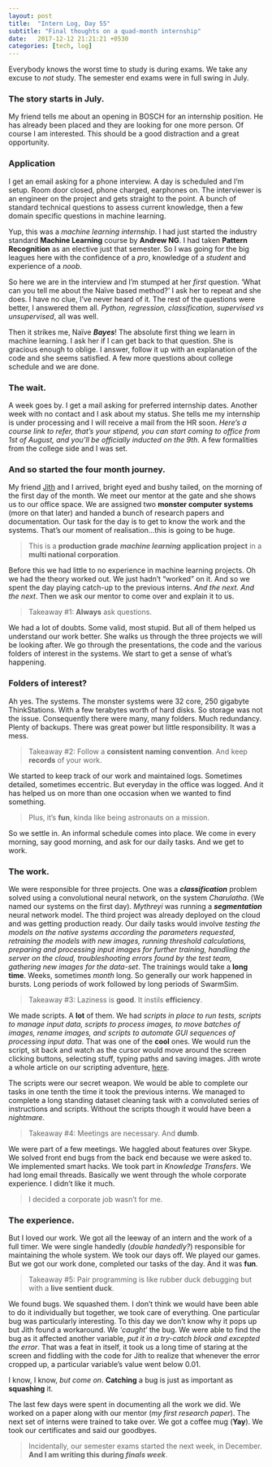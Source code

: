 ```yaml
---
layout: post
title:  "Intern Log, Day 55"
subtitle: "Final thoughts on a quad-month internship"
date:   2017-12-12 21:21:21 +0530
categories: [tech, log]
---
```


Everybody knows the worst time to study is during exams. We take any excuse to _not_ study. The semester end exams were in full swing in July. 

### The story starts in July. 

My friend tells me about an opening in BOSCH for an internship position. He has already been placed and they are looking for one more person. Of course I am interested. This should be a good distraction and a great opportunity. 

### Application

I get an email asking for a phone interview. A day is scheduled and I’m setup. Room door closed, phone charged, earphones on. The interviewer is an engineer on the project and gets straight to the point. A bunch of standard technical questions to assess current knowledge, then a few domain specific questions in machine learning. 

Yup, this was a _machine learning internship_. I had just started the industry standard **Machine Learning** course by **Andrew NG**. I had taken **Pattern Recognition** as an elective just that semester. So I was going for the big leagues here with the confidence of a _pro_, knowledge of a _student_ and experience of a _noob_. 

So here we are in the interview and I’m stumped at her _first_ question. ‘What can you tell me about the Naïve based method?’ I ask her to repeat and she does. I have no clue, I’ve never heard of it. The rest of the questions were better, I answered them all. _Python, regression, classification, supervised vs unsupervised_, all was well. 

Then it strikes me, Naïve **_Bayes_**! The absolute first thing we learn in machine learning. I ask her if I can get back to that question. She is gracious enough to oblige. I answer, follow it up with an explanation of the code and she seems satisfied. A few more questions about college schedule and we are done. 

### The wait. 

A week goes by. I get a mail asking for preferred internship dates. Another week with no contact and I ask about my status. She tells me my internship is under processing and I will receive a mail from the HR soon. _Here’s a course link to refer, that’s your stipend, you can start coming to office from 1st of August, and you’ll be officially inducted on the 9th_. A few formalities from the college side and I was set. 

### And so started the four month journey. 

My friend [Jith](http://abhijithc.ml) and I arrived, bright eyed and bushy tailed, on the morning of the first day of the month. We meet our mentor at the gate and she shows us to our office space. We are assigned two **monster computer systems** (more on that later) and handed a bunch of research papers and documentation. Our task for the day is to get to know the work and the systems. That’s our moment of realisation…this is going to be huge. 

> This is a **production grade** **_machine learning_** **application project** in a **multi national corporation**.

Before this we had little to no experience in machine learning projects. Oh we had the theory worked out. We just hadn’t “worked” on it. And so we spent the day playing catch-up to the previous interns. _And the next. And the next_. Then we ask our mentor to come over and explain it to us. 

> Takeaway #1: **Always** ask questions.

We had a lot of doubts. Some valid, most stupid. But all of them helped us understand our work better. She walks us through the three projects we will be looking after. We go through the presentations, the code and the various folders of interest in the systems. We start to get a sense of what’s happening. 

### Folders of interest?

Ah yes. The systems. The monster systems were 32 core, 250 gigabyte ThinkStations. With a few terabytes worth of hard disks. So storage was not the issue. Consequently there were many, many folders. Much redundancy. Plenty of backups. There was great power but little responsibility. It was a mess. 

> Takeaway #2: Follow a **consistent naming convention**. And keep **records** of your work.

We started to keep track of our work and maintained logs. Sometimes detailed, sometimes eccentric. But everyday in the office was logged. And it has helped us on more than one occasion when we wanted to find something. 

> Plus, it’s **fun**, kinda like being astronauts on a mission.

So we settle in. An informal schedule comes into place. We come in every morning, say good morning, and ask for our daily tasks. And we get to work. 

### The work. 

We were responsible for three projects. One was a **_classification_** problem solved using a convolutional neural network, on the system _Charulatha_. (We named our systems on the first day). _Mythreyi_ was running a **_segmentation_** neural network model. The third project was already deployed on the cloud and was getting production ready. Our daily tasks would involve _testing the models on the native systems according the parameters requested, retraining the models with new images, running threshold calculations, preparing and processing input images for further training, handling the server on the cloud, troubleshooting errors found by the test team, gathering new images for the data-set_. The trainings would take a **long time**. Weeks, sometimes _month_ long. So generally our work happened in bursts. Long periods of work followed by long periods of SwarmSim. 

> Takeaway #3: Laziness is **good**. It instils **efficiency**.

We made scripts. A **lot** of them. We had _scripts in place to run tests, scripts to manage input data, scripts to process images, to move batches of images, rename images, and scripts to automate GUI sequences of processing input data_. That was one of the **cool** ones. We would run the script, sit back and watch as the cursor would move around the screen clicking buttons, selecting stuff, typing paths and saving images. Jith wrote a whole article on our scripting adventure, [here](https://medium.com/@abhijith0505/d-r-y-automation-has-you-covered-b470682a65a3). 

The scripts were our secret weapon. We would be able to complete our tasks in one tenth the time it took the previous interns. We managed to complete a long standing dataset cleaning task with a convoluted series of instructions and scripts. Without the scripts though it would have been a _nightmare_. 

> Takeaway #4: Meetings are necessary. And **dumb**.

We were part of a few meetings. We haggled about features over Skype. We solved front end bugs from the back end because we were asked to. We implemented smart hacks. We took part in _Knowledge Transfers_. We had long email threads. Basically we went through the whole corporate experience. I didn’t like it much. 

> I decided a corporate job wasn’t for me.

### The experience.

But I loved our work. We got all the leeway of an intern and the work of a full timer. We were single handedly (_double handedly?_) responsible for maintaining the whole system. We took our days off. We played our games. But we got our work done, completed our tasks of the day. And it was **fun**. 

> Takeaway #5: Pair programming is like rubber duck debugging but with a **live sentient duck**.

We found bugs. We squashed them. I don’t think we would have been able to do it individually but together, we took care of everything. One particular bug was particularly interesting. To this day we don’t know why it pops up but Jith found a workaround. We ‘_caught_’ the bug. We were able to find the bug as it affected another variable, _put it in a try-catch block and excepted the error_. That was a feat in itself, it took us a long time of staring at the screen and fiddling with the code for Jith to realize that whenever the error cropped up, a particular variable’s value went below 0.01. 

I know, I know, _but come on_. **Catching** a bug is just as important as **squashing** it. 

The last few days were spent in documenting all the work we did. We worked on a paper along with our mentor (_my first research paper_). The next set of interns were trained to take over. We got a coffee mug (**Yay**). We took our certificates and said our goodbyes. 

> Incidentally, our semester exams started the next week, in December. **And I am writing this during _finals week_**.
